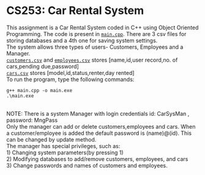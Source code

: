 # CS253: Car Rental System
This assignment is a Car Rental System coded in C++ using Object Oriented Programming. The code is present in [`main.cpp`](/main.cpp). There are 3 csv files for storing databases and a 4th one for saving system settings.
<br>The system allows three types of users- Customers, Employees and a Manager.<br>
[`customers.csv`](/customers.csv) and [`employees.csv`](/employees.csv) stores [name,id,user record,no. of cars,pending due,password]<br>
[`cars.csv`](/cars.csv) stores [model,id,status,renter,day rented]<br>
To run the program, type the following commands:
```
g++ main.cpp -o main.exe
.\main.exe
```
<br>
NOTE: There is a system Manager with login credentials id: CarSysMan , password: MngPass<br>
Only the manager can add or delete customers,employees and cars. When a customer/employee is added the default password is (name)@(id). This can be changed by update method.<br>
The manager has special privileges, such as:<br>
1) Changing system parameters(by pressing 1)<br>
2) Modifying databases to add/remove customers, employees, and cars<br>
3) Change passwords and names of customers and employees.<br>

